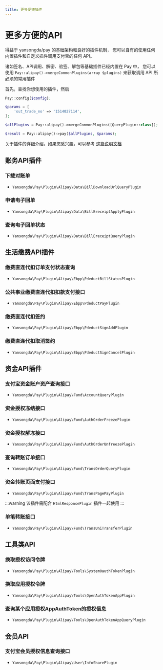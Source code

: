 ```yaml
---
title: 更多便捷插件
---
```


# 更多方便的API

得益于 yansongda/pay 的基础架构和良好的插件机制，
您可以自有的使用任何内置插件和自定义插件调用支付宝的任何 API。

诸如签名、API调用、解密、验签、解包等基础插件已经内置在 Pay 中，
您可以使用 `Pay::alipay()->mergeCommonPlugins(array $plugins)` 来获取调用 API 所必须的常用插件

首先，查找你想使用的插件，然后

```php
Pay::config($config);

$params = [
    'out_trade_no' => '1514027114',
];

$allPlugins = Pay::alipay()->mergeCommonPlugins([QueryPlugin::class]);

$result = Pay::alipay()->pay($allPlugins, $params);
```

关于插件的详细介绍，如果您感兴趣，可以参考 [这篇说明文档](/docs/v3/kernel/plugin.md)

## 账务API插件

### 下载对账单

- `Yansongda\Pay\Plugin\Alipay\Data\BillDownloadUrlQueryPlugin`

### 申请电子回单

- `Yansongda\Pay\Plugin\Alipay\Data\BillEreceiptApplyPlugin`

### 查询电子回单状态

- `Yansongda\Pay\Plugin\Alipay\Data\BillEreceiptQueryPlugin`

## 生活缴费API插件

### 缴费直连代扣订单支付状态查询

- `Yansongda\Pay\Plugin\Alipay\Ebpp\PdeductBillStatusPlugin`

### 公共事业缴费直连代扣扣款支付接口

- `Yansongda\Pay\Plugin\Alipay\Ebpp\PdeductPayPlugin`

### 缴费直连代扣签约

- `Yansongda\Pay\Plugin\Alipay\Ebpp\PdeductSignAddPlugin`

### 缴费直连代扣取消签约

- `Yansongda\Pay\Plugin\Alipay\Ebpp\PdeductSignCancelPlugin`

## 资金API插件

### 支付宝资金账户资产查询接口

- `Yansongda\Pay\Plugin\Alipay\Fund\AccountQueryPlugin`

### 资金授权冻结接口

- `Yansongda\Pay\Plugin\Alipay\Fund\AuthOrderFreezePlugin`

### 资金授权解冻接口

- `Yansongda\Pay\Plugin\Alipay\Fund\AuthOrderUnfreezePlugin`

### 查询转账订单接口

- `Yansongda\Pay\Plugin\Alipay\Fund\TransOrderQueryPlugin`

### 资金转账页面支付接口

- `Yansongda\Pay\Plugin\Alipay\Fund\TransPagePayPlugin`

:::warning
该插件需配合 `HtmlResponsePlugin` 插件一起使用
:::

### 单笔转账接口

- `Yansongda\Pay\Plugin\Alipay\Fund\TransUniTransferPlugin`

## 工具类API

### 换取授权访问令牌

- `Yansongda\Pay\Plugin\Alipay\Tools\SystemOauthTokenPlugin`

### 换取应用授权令牌

- `Yansongda\Pay\Plugin\Alipay\Tools\OpenAuthTokenAppPlugin`

### 查询某个应用授权AppAuthToken的授权信息

- `Yansongda\Pay\Plugin\Alipay\Tools\OpenAuthTokenAppQueryPlugin`

## 会员API

### 支付宝会员授权信息查询接口

- `Yansongda\Pay\Plugin\Alipay\User\InfoSharePlugin`
